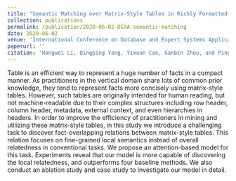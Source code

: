 ```yaml
---
title: "Semantic Matching over Matrix-Style Tables in Richly Formatted Documents"
collection: publications
permalink: /publication/2020-06-02-DEXA-semantic-matching
date: 2020-06-02
venue: 'International Conference on Database and Expert Systems Applications (DEXA) in Bratislava, Slovakia'
paperurl: ''
citation: 'Hongwei Li, Qingping Yang, Yixuan Cao, Ganbin Zhou, and Ping Luo. Semantic Matching over Matrix-Style Tables in Richly Formatted Documents. In Proceedings of the International Conference on Database and Expert Systems Applications, Sep 14-17, 2020, Bratislava, Slovakia.'
---
```

Table is an efficient way to represent a huge number of facts in a compact manner.
As practitioners in the vertical domain share lots of common prior knowledge, they tend to represent facts more concisely using matrix-style tables. However, such tables are originally intended for human reading, but not machine-readable due to their complex structures including row header, column header, metadata, external context, and even hierarchies in headers.
In order to improve the efficiency of practitioners in mining and utilizing these matrix-style tables, in this study we introduce a challenging task to discover fact-overlapping relations between matrix-style tables.
This relation focuses on fine-grained local semantics instead of overall relatedness in conventional tasks.
We propose an attention-based model for this task.
Experiments reveal that our model is more capable of discovering the local relatedness, and outperforms four baseline methods.
We also conduct an ablation study and case study to investigate our model in detail.
